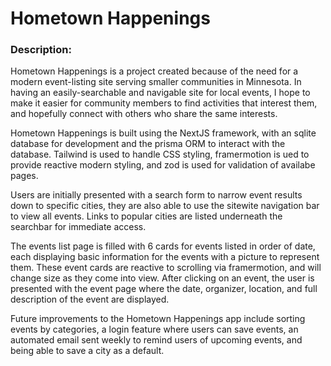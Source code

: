 # Hometown Happenings

### Description:

Hometown Happenings is a project created because of the need for a modern event-listing site serving smaller communities in Minnesota.  In having an easily-searchable and navigable site for local events, I hope to make it easier for community members to find activities that interest them, and hopefully connect with others who share the same interests.

Hometown Happenings is built using the NextJS framework, with an sqlite database for development and the prisma ORM to interact with the database.  Tailwind is used to handle CSS styling, framermotion is ued to provide reactive modern styling, and zod is used for validation of availabe pages.

Users are initially presented with a search form to narrow event results down to specific cities, they are also able to use the sitewite navigation bar to view all events.  Links to popular cities are listed underneath the searchbar for immediate access.  

The events list page is filled with 6 cards for events listed in order of date, each displaying basic information for the events with a picture to represent them.  These event cards are reactive to scrolling via framermotion, and will change size as they come into view.  After clicking on an event, the user is presented with the event page where the date, organizer, location, and full description of the event are displayed.  

Future improvements to the Hometown Happenings app include sorting events by categories, a login feature where users can save events, an automated email sent weekly to remind users of upcoming events, and being able to save a city as a default.